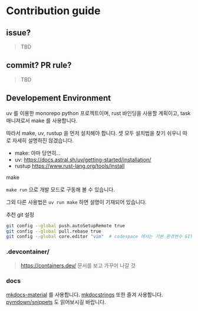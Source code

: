 # Contribution guide

## issue?
> TBD

## commit? PR rule?
> TBD

## Developement Environment

uv 를 이용한 monorepo python 프로젝트이며, rust 바인딩을 사용할 계획이고, task 매니져로서 make 를 사용합니다.

따라서 make, uv, rustup 을 먼저 설치해야 합니다. 셋 모두 설치법을 찾기 쉬우니 따로 자세히 설명하진 않겠습니다.

- make: 아마 당연히...
- uv: https://docs.astral.sh/uv/getting-started/installation/
- rustup https://www.rust-lang.org/tools/install

make

`make run` 으로 개발 모드로 구동해 볼 수 있습니다. 

그외 다른 사용법은 `uv run make` 하면 설명이 기재되어 있습니다.


추천 git 설정
```sh
git config --global push.autoSetupRemote true
git config --global pull.rebase true
git config --global core.editor "vim"  # codespace 에서는 기본 환경변수 GIT_EDITOR 가 code --wait 여서 바로 적용되지 않음. unset GIT_EDITOR 또는 환경변수 조작 필요
```

### .devcontainer/

> https://containers.dev/ 문서를 보고 가꾸어 나갈 것

### docs

[mkdocs-material](https://squidfunk.github.io/mkdocs-material/) 를 사용합니다.
[mkdocstrings](https://mkdocstrings.github.io/python/) 또한 즐겨 사용합니다.
[pymdown/snippets](https://facelessuser.github.io/pymdown-extensions/extensions/snippets/) 도 읽어보시길 바랍니다.